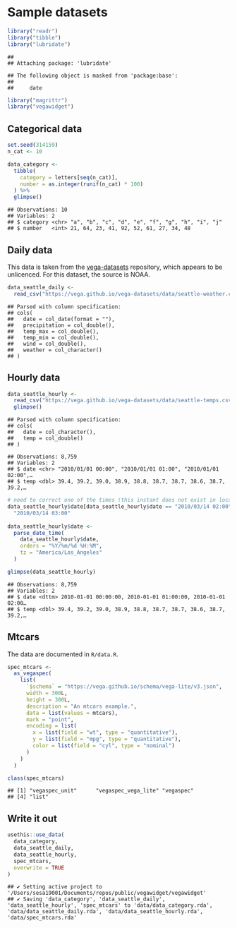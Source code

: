 Sample datasets
================

``` r
library("readr")
library("tibble")
library("lubridate")
```

    ## 
    ## Attaching package: 'lubridate'

    ## The following object is masked from 'package:base':
    ## 
    ##     date

``` r
library("magrittr")
library("vegawidget")
```

## Categorical data

``` r
set.seed(314159)
n_cat <- 10

data_category <- 
  tibble(
    category = letters[seq(n_cat)],
    number = as.integer(runif(n_cat) * 100)
  ) %>%
  glimpse()
```

    ## Observations: 10
    ## Variables: 2
    ## $ category <chr> "a", "b", "c", "d", "e", "f", "g", "h", "i", "j"
    ## $ number   <int> 21, 64, 23, 41, 92, 52, 61, 27, 34, 48

## Daily data

This data is taken from the [vega-datasets]() repository, which appears
to be unlicenced. For this dataset, the source is NOAA.

``` r
data_seattle_daily <- 
  read_csv("https://vega.github.io/vega-datasets/data/seattle-weather.csv")
```

    ## Parsed with column specification:
    ## cols(
    ##   date = col_date(format = ""),
    ##   precipitation = col_double(),
    ##   temp_max = col_double(),
    ##   temp_min = col_double(),
    ##   wind = col_double(),
    ##   weather = col_character()
    ## )

## Hourly data

``` r
data_seattle_hourly <- 
  read_csv("https://vega.github.io/vega-datasets/data/seattle-temps.csv") %>%
  glimpse()
```

    ## Parsed with column specification:
    ## cols(
    ##   date = col_character(),
    ##   temp = col_double()
    ## )

    ## Observations: 8,759
    ## Variables: 2
    ## $ date <chr> "2010/01/01 00:00", "2010/01/01 01:00", "2010/01/01 02:00",…
    ## $ temp <dbl> 39.4, 39.2, 39.0, 38.9, 38.8, 38.7, 38.7, 38.6, 38.7, 39.2,…

``` r
# need to correct one of the times (this instant does not exist in local time)
data_seattle_hourly$date[data_seattle_hourly$date == "2010/03/14 02:00"] <-
  "2010/03/14 03:00"
  
data_seattle_hourly$date <- 
  parse_date_time(
    data_seattle_hourly$date, 
    orders = "%Y/%m/%d %H:%M",
    tz = "America/Los_Angeles"
  )  
```

``` r
glimpse(data_seattle_hourly)
```

    ## Observations: 8,759
    ## Variables: 2
    ## $ date <dttm> 2010-01-01 00:00:00, 2010-01-01 01:00:00, 2010-01-01 02:00…
    ## $ temp <dbl> 39.4, 39.2, 39.0, 38.9, 38.8, 38.7, 38.7, 38.6, 38.7, 39.2,…

## Mtcars

The data are documented in `R/data.R`.

``` r
spec_mtcars <-
  as_vegaspec(
    list(
      `$schema` = "https://vega.github.io/schema/vega-lite/v3.json",
      width = 300L,
      height = 300L,
      description = "An mtcars example.",
      data = list(values = mtcars),
      mark = "point",
      encoding = list(
        x = list(field = "wt", type = "quantitative"),
        y = list(field = "mpg", type = "quantitative"),
        color = list(field = "cyl", type = "nominal")
      )
    )     
  )

class(spec_mtcars)
```

    ## [1] "vegaspec_unit"      "vegaspec_vega_lite" "vegaspec"          
    ## [4] "list"

## Write it out

``` r
usethis::use_data(
  data_category,
  data_seattle_daily,
  data_seattle_hourly,
  spec_mtcars,
  overwrite = TRUE  
)
```

    ## ✔ Setting active project to '/Users/sesa19001/Documents/repos/public/vegawidget/vegawidget'
    ## ✔ Saving 'data_category', 'data_seattle_daily', 'data_seattle_hourly', 'spec_mtcars' to 'data/data_category.rda', 'data/data_seattle_daily.rda', 'data/data_seattle_hourly.rda', 'data/spec_mtcars.rda'
